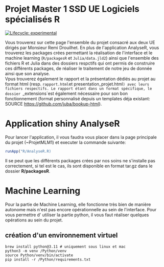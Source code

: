 
<!-- README.md is generated from README.Rmd. Please edit that file -->

# Projet Master 1 SSD UE Logiciels spécialisés R

<!-- badges: start -->

[![Lifecycle:
experimental](https://img.shields.io/badge/lifecycle-experimental-orange.svg)](https://lifecycle.r-lib.org/articles/stages.html#experimental)
<!-- badges: end -->

Vous trouverez sur cette page l'ensemble du projet consacré aux deux UE dirigés par Monsieur Remi Drouilhet.
En plus de l'application AnalyseR, vous trouverez les packages crées permettant la réalisation de l'interface  et le machine learning (`R/packagesR` et `Julia/data.jld2`) ainsi que l'ensemble des fichiers R et Julia dans des dossiers respctifs qui ont permis de construire ces différents packages, de réaliser le traitement de notre jeu de donnée ainsi que son analyse.  
Vpus trouverez également le rapport et la présentation dédiés au projet au format html (resp. `rapport.html`et presentation_projet.html`) avec leurs fichiers respectifs. Le rapport étant dans un format spécifique, le dossier `_extensions`est également nécessaire pour son bon fonctionnement (format personnalisé depuis un templates déja existant: SOURCE https://github.com/juba/bookup-html).  

# Application shiny AnalyseR
Pour lancer l'application, il vous faudra vous placer dans la page principale du projet (~ProjetMLM1) et executer la commande suivante:
``` r
runApp("R/AnalyseR.R)
```
Il se peut que les différents packages crées par nos soins ne s'installe pas correctement, si tel est le cas, ils sont disponible en format tar.gz dans le dossier **R/packagesR**.

# Machine Learning
Pour la partie de Machine Learning, elle fonctionne très bien de manière autonome mais n'est pas encore opérationnelle au sein de l'interface.
Pour vous permettre d' utiliser la partie python, il vous faut réaliser quelques opérations au sein du projet.

## création d'un environnement virtuel
```{source, engine='bash'}
brew install python@3.11 # uniquement sous linux et mac
python3 -m venv /Python/venv
source Python/venv/bin/activate
pip install -r /Python/requirements.txt
```

